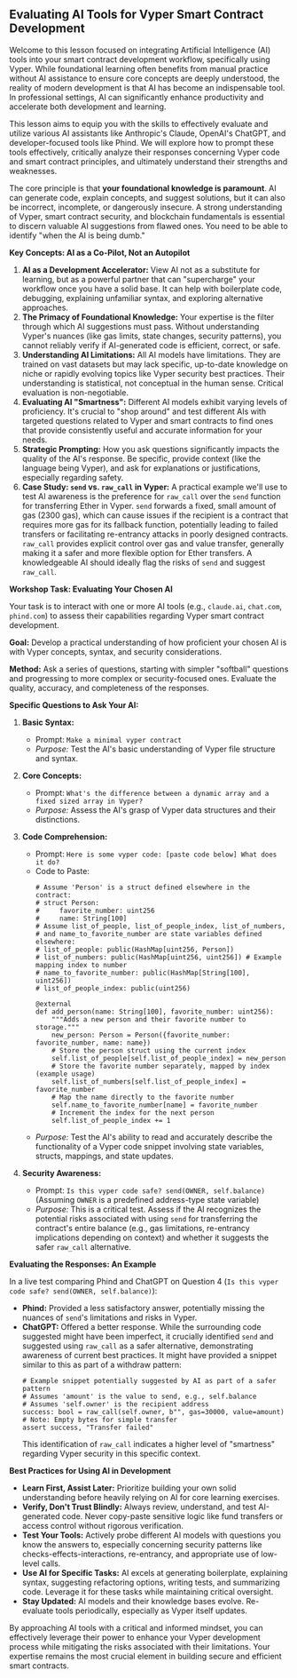 ## Evaluating AI Tools for Vyper Smart Contract Development

Welcome to this lesson focused on integrating Artificial Intelligence (AI) tools into your smart contract development workflow, specifically using Vyper. While foundational learning often benefits from manual practice without AI assistance to ensure core concepts are deeply understood, the reality of modern development is that AI has become an indispensable tool. In professional settings, AI can significantly enhance productivity and accelerate both development and learning.

This lesson aims to equip you with the skills to effectively evaluate and utilize various AI assistants like Anthropic's Claude, OpenAI's ChatGPT, and developer-focused tools like Phind. We will explore how to prompt these tools effectively, critically analyze their responses concerning Vyper code and smart contract principles, and ultimately understand their strengths and weaknesses.

The core principle is that **your foundational knowledge is paramount**. AI can generate code, explain concepts, and suggest solutions, but it can also be incorrect, incomplete, or dangerously insecure. A strong understanding of Vyper, smart contract security, and blockchain fundamentals is essential to discern valuable AI suggestions from flawed ones. You need to be able to identify "when the AI is being dumb."

**Key Concepts: AI as a Co-Pilot, Not an Autopilot**

1.  **AI as a Development Accelerator:** View AI not as a substitute for learning, but as a powerful partner that can "supercharge" your workflow once you have a solid base. It can help with boilerplate code, debugging, explaining unfamiliar syntax, and exploring alternative approaches.
2.  **The Primacy of Foundational Knowledge:** Your expertise is the filter through which AI suggestions must pass. Without understanding Vyper's nuances (like gas limits, state changes, security patterns), you cannot reliably verify if AI-generated code is efficient, correct, or safe.
3.  **Understanding AI Limitations:** All AI models have limitations. They are trained on vast datasets but may lack specific, up-to-date knowledge on niche or rapidly evolving topics like Vyper security best practices. Their understanding is statistical, not conceptual in the human sense. Critical evaluation is non-negotiable.
4.  **Evaluating AI "Smartness":** Different AI models exhibit varying levels of proficiency. It's crucial to "shop around" and test different AIs with targeted questions related to Vyper and smart contracts to find ones that provide consistently useful and accurate information for your needs.
5.  **Strategic Prompting:** How you ask questions significantly impacts the quality of the AI's response. Be specific, provide context (like the language being Vyper), and ask for explanations or justifications, especially regarding safety.
6.  **Case Study: `send` vs. `raw_call` in Vyper:** A practical example we'll use to test AI awareness is the preference for `raw_call` over the `send` function for transferring Ether in Vyper. `send` forwards a fixed, small amount of gas (2300 gas), which can cause issues if the recipient is a contract that requires more gas for its fallback function, potentially leading to failed transfers or facilitating re-entrancy attacks in poorly designed contracts. `raw_call` provides explicit control over gas and value transfer, generally making it a safer and more flexible option for Ether transfers. A knowledgeable AI should ideally flag the risks of `send` and suggest `raw_call`.

**Workshop Task: Evaluating Your Chosen AI**

Your task is to interact with one or more AI tools (e.g., `claude.ai`, `chat.com`, `phind.com`) to assess their capabilities regarding Vyper smart contract development.

**Goal:** Develop a practical understanding of how proficient your chosen AI is with Vyper concepts, syntax, and security considerations.

**Method:** Ask a series of questions, starting with simpler "softball" questions and progressing to more complex or security-focused ones. Evaluate the quality, accuracy, and completeness of the responses.

**Specific Questions to Ask Your AI:**

1.  **Basic Syntax:**
    *   Prompt: `Make a minimal vyper contract`
    *   *Purpose:* Test the AI's basic understanding of Vyper file structure and syntax.

2.  **Core Concepts:**
    *   Prompt: `What's the difference between a dynamic array and a fixed sized array in Vyper?`
    *   *Purpose:* Assess the AI's grasp of Vyper data structures and their distinctions.

3.  **Code Comprehension:**
    *   Prompt: `Here is some vyper code: [paste code below] What does it do?`
    *   Code to Paste:
        ```vyper
        # Assume 'Person' is a struct defined elsewhere in the contract:
        # struct Person:
        #     favorite_number: uint256
        #     name: String[100]
        # Assume list_of_people, list_of_people_index, list_of_numbers,
        # and name_to_favorite_number are state variables defined elsewhere:
        # list_of_people: public(HashMap[uint256, Person])
        # list_of_numbers: public(HashMap[uint256, uint256]) # Example mapping index to number
        # name_to_favorite_number: public(HashMap[String[100], uint256])
        # list_of_people_index: public(uint256)

        @external
        def add_person(name: String[100], favorite_number: uint256):
            """Adds a new person and their favorite number to storage."""
            new_person: Person = Person({favorite_number: favorite_number, name: name})
            # Store the person struct using the current index
            self.list_of_people[self.list_of_people_index] = new_person
            # Store the favorite number separately, mapped by index (example usage)
            self.list_of_numbers[self.list_of_people_index] = favorite_number
            # Map the name directly to the favorite number
            self.name_to_favorite_number[name] = favorite_number
            # Increment the index for the next person
            self.list_of_people_index += 1
        ```
    *   *Purpose:* Test the AI's ability to read and accurately describe the functionality of a Vyper code snippet involving state variables, structs, mappings, and state updates.

4.  **Security Awareness:**
    *   Prompt: `Is this vyper code safe? send(OWNER, self.balance)` (Assuming `OWNER` is a predefined address-type state variable)
    *   *Purpose:* This is a critical test. Assess if the AI recognizes the potential risks associated with using `send` for transferring the contract's entire balance (e.g., gas limitations, re-entrancy implications depending on context) and whether it suggests the safer `raw_call` alternative.

**Evaluating the Responses: An Example**

In a live test comparing Phind and ChatGPT on Question 4 (`Is this vyper code safe? send(OWNER, self.balance)`):

*   **Phind:** Provided a less satisfactory answer, potentially missing the nuances of `send`'s limitations and risks in Vyper.
*   **ChatGPT:** Offered a better response. While the surrounding code suggested might have been imperfect, it crucially identified `send` and suggested using `raw_call` as a safer alternative, demonstrating awareness of current best practices. It might have provided a snippet similar to this as part of a withdraw pattern:
    ```vyper
    # Example snippet potentially suggested by AI as part of a safer pattern
    # Assumes 'amount' is the value to send, e.g., self.balance
    # Assumes 'self.owner' is the recipient address
    success: bool = raw_call(self.owner, b"", gas=30000, value=amount) # Note: Empty bytes for simple transfer
    assert success, "Transfer failed"
    ```
    This identification of `raw_call` indicates a higher level of "smartness" regarding Vyper security in this specific context.

**Best Practices for Using AI in Development**

*   **Learn First, Assist Later:** Prioritize building your own solid understanding before heavily relying on AI for core learning exercises.
*   **Verify, Don't Trust Blindly:** Always review, understand, and test AI-generated code. Never copy-paste sensitive logic like fund transfers or access control without rigorous verification.
*   **Test Your Tools:** Actively probe different AI models with questions you know the answers to, especially concerning security patterns like checks-effects-interactions, re-entrancy, and appropriate use of low-level calls.
*   **Use AI for Specific Tasks:** AI excels at generating boilerplate, explaining syntax, suggesting refactoring options, writing tests, and summarizing code. Leverage it for these tasks while maintaining critical oversight.
*   **Stay Updated:** AI models and their knowledge bases evolve. Re-evaluate tools periodically, especially as Vyper itself updates.

By approaching AI tools with a critical and informed mindset, you can effectively leverage their power to enhance your Vyper development process while mitigating the risks associated with their limitations. Your expertise remains the most crucial element in building secure and efficient smart contracts.